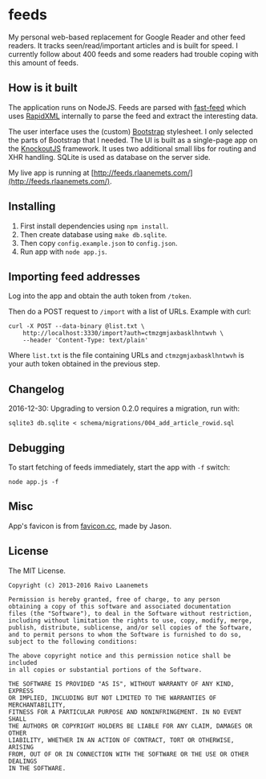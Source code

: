 # feeds

My personal web-based replacement for Google Reader and other feed readers. It tracks
seen/read/important articles and is built for speed. I currently follow
about 400 feeds and some readers had trouble coping with this amount of feeds.

## How is it built

The application runs on NodeJS. Feeds are parsed with [fast-feed](https://github.com/rla/fast-feed)
which uses [RapidXML](http://rapidxml.sourceforge.net/) internally to parse the feed and extract
the interesting data.

The user interface uses the (custom) [Bootstrap](http://twitter.github.io/bootstrap/) stylesheet. I only
selected the parts of Bootstrap that I needed. The UI is built as a single-page app on the
[KnockoutJS](http://knockoutjs.com/) framework. It uses two additional small libs for routing
and XHR handling. SQLite is used as database on the server side.

My live app is running at [http://feeds.rlaanemets.com/](http://feeds.rlaanemets.com/).

## Installing

 1. First install dependencies using `npm install`.
 2. Then create database using `make db.sqlite`.
 3. Then copy `config.example.json` to `config.json`.
 4. Run app with `node app.js`.

## Importing feed addresses

Log into the app and obtain the auth token from `/token`.

Then do a POST request to `/import` with a list of URLs. Example with curl:

    curl -X POST --data-binary @list.txt \
        http://localhost:3330/import?auth=ctmzgmjaxbasklhntwvh \
        --header 'Content-Type: text/plain'

Where `list.txt` is the file containing URLs and `ctmzgmjaxbasklhntwvh` is your auth token obtained in
the previous step.

## Changelog

2016-12-30: Upgrading to version 0.2.0 requires a migration, run with:

    sqlite3 db.sqlite < schema/migrations/004_add_article_rowid.sql

## Debugging

To start fetching of feeds immediately, start the app with `-f` switch:

    node app.js -f

## Misc

App's favicon is from [favicon.cc](http://www.favicon.cc/?action=icon&file_id=360427), made by Jason.

## License

The MIT License.

```
Copyright (c) 2013-2016 Raivo Laanemets

Permission is hereby granted, free of charge, to any person
obtaining a copy of this software and associated documentation
files (the "Software"), to deal in the Software without restriction,
including without limitation the rights to use, copy, modify, merge,
publish, distribute, sublicense, and/or sell copies of the Software,
and to permit persons to whom the Software is furnished to do so,
subject to the following conditions:

The above copyright notice and this permission notice shall be included
in all copies or substantial portions of the Software.

THE SOFTWARE IS PROVIDED "AS IS", WITHOUT WARRANTY OF ANY KIND, EXPRESS
OR IMPLIED, INCLUDING BUT NOT LIMITED TO THE WARRANTIES OF MERCHANTABILITY,
FITNESS FOR A PARTICULAR PURPOSE AND NONINFRINGEMENT. IN NO EVENT SHALL
THE AUTHORS OR COPYRIGHT HOLDERS BE LIABLE FOR ANY CLAIM, DAMAGES OR OTHER
LIABILITY, WHETHER IN AN ACTION OF CONTRACT, TORT OR OTHERWISE, ARISING
FROM, OUT OF OR IN CONNECTION WITH THE SOFTWARE OR THE USE OR OTHER DEALINGS
IN THE SOFTWARE.
```
